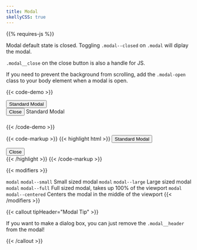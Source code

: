 ```yaml
---
title: Modal
skellyCSS: true
---
```


<div class="mb-4">
{{% requires-js %}}
</div>

Modal default state is closed. Toggling `.modal--closed` on `.modal` will diplay the modal.

`.modal__close` on the close button is also a handle for JS.

If you need to prevent the background from scrolling, add the `.modal-open` class to your body element when a modal is open.

{{< code-demo >}}
<div class="block mb-3">
    <button class="button modal__open" data-modal="default-modal">Standard Modal</button>
</div>

<div id="default-modal" class="modal" tabindex="-1">
  <div class="modal__inner">
    <div class="modal__header">
      <button class="button modal__close" data-modal="default-modal">Close <i class="pi-times"></i></button>
      Standard Modal
    </div>
    <div class="modal__content">
      <h3 class="skeleton skeleton--md"></h3>
      <p class="skeleton" data-lines="4"></p>
      <p class="skeleton" data-lines="3"></p>
      <p class="skeleton" data-lines="7"></p>
    </div>
  </div>
</div>
{{< /code-demo >}}

{{< code-markup >}}
{{< highlight html >}}
<button class="button button--lg modal__open" data-modal="default-modal">Standard Modal</button>
<!-- Standard Modal -->
<div id="default-modal" class="modal">
  <div class="modal__inner">
    <div class="modal__header">
      <button class="button modal__close" data-modal="default-modal">
        Close 
        <i class="pi-times"></i>
      </button>
      <!-- Modal Header goes here! -->
    </div>
    <div class="modal__content">
      <!-- Modal content goes here! -->
    </div>
  </div>
</div>
{{< /highlight >}}
{{< /code-markup >}}

{{< modifiers >}}
<tr>
  <td data-label="Base">
    <code>modal</code>
  </td>
  <td data-label="Modifier">
    <code>modal--small</code>
  </td>
  <td data-label="Secondary Modifier">
    <i class="pi-ban" aria-hidden="true"></i>
  </td>
  <td data-label="Data Attribute">
    <i class="pi-ban" aria-hidden="true"></i>
  </td>
  <td data-label="Behavior">
    Small sized modal
  </td>
</tr>
  <td data-label="Base">
    <code>modal</code>
  </td>
  <td data-label="Modifier">
    <code>modal--large</code>
  </td>
  <td data-label="Secondary Modifier">
    <i class="pi-ban" aria-hidden="true"></i>
  </td>
  <td data-label="Data Attribute">
    <i class="pi-ban" aria-hidden="true"></i>
  </td>
  <td data-label="Behavior">
    Large sized modal
  </td>
</tr>
  <td data-label="Base">
    <code>modal</code>
  </td>
  <td data-label="Modifier">
    <code>modal--full</code>
  </td>
  <td data-label="Secondary Modifier">
    <i class="pi-ban" aria-hidden="true"></i>
  </td>
  <td data-label="Data Attribute">
    <i class="pi-ban" aria-hidden="true"></i>
  </td>
  <td data-label="Behavior">
    Full sized modal, takes up 100% of the viewport
  </td>
</tr>
  <td data-label="Base">
    <code>modal</code>
  </td>
  <td data-label="Modifier">
    <code>modal--centered</code>
  </td>
  <td data-label="Secondary Modifier">
    <i class="pi-ban" aria-hidden="true"></i>
  </td>
  <td data-label="Data Attribute">
    <i class="pi-ban" aria-hidden="true"></i>
  </td>
  <td data-label="Behavior">
    Centers the modal in the middle of the viewport
  </td>
</tr>
{{< /modifiers >}}

{{< callout tipHeader="Modal Tip" >}}
  <p>If you want to make a dialog box, you can just remove the <code>.modal__header</code> from the modal!</p>
{{< /callout >}}